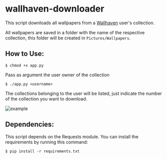 # wallhaven-downloader

This script downloads all wallpapers from a [Wallhaven](https://wallhaven.cc/) user's collection.

All wallpapers are saved in a folder with the name of the respective collection, this folder will be created in `Pictures/Wallpapers`.

## How to Use:
```
$ chmod +x app.py
```

Pass as argument the user owner of the collection
```
$ ./app.py <username>
```

The collections belonging to the user will be listed, just indicate the number of the collection you want to download.

![example](https://i.imgur.com/KAoGTKT.gif)

## Dependencies:
This script depends on the Requests module.
You can install the requirements by running this command:
```
$ pip install -r requirements.txt
```
